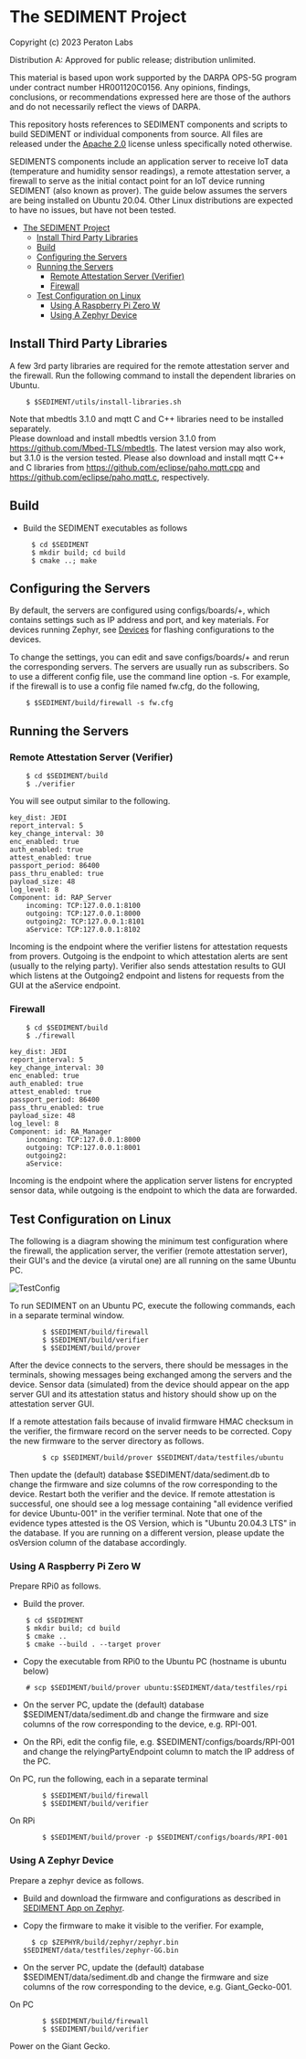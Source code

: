 <!--
 * Copyright (c) 2023 Peraton Labs
 * SPDX-License-Identifier: Apache-2.0
-->
# The SEDIMENT Project

Copyright (c) 2023 Peraton Labs

Distribution A: Approved for public release; distribution unlimited. 

This material is based upon work supported by the DARPA OPS-5G program under
contract number HR001120C0156. Any opinions, findings, conclusions, or
recommendations expressed here are those of the authors and do not necessarily
reflect the views of DARPA.

This repository hosts references to SEDIMENT components and scripts to
build SEDIMENT or individual components from source. All files are released 
under the [Apache 2.0](LICENSE) license unless specifically noted otherwise.

SEDIMENTS components include an application server to receive IoT data 
(temperature and humidity sensor readings), a remote attestation server, 
a firewall to serve as the initial contact point for an IoT device running 
SEDIMENT (also known as prover). The guide below assumes the servers are being 
installed on Ubuntu 20.04. Other Linux distributions are expected to 
have no issues, but have not been tested.

- [The SEDIMENT Project](#the-sediment-project)
  - [Install Third Party Libraries](#install-third-party-libraries)
  - [Build](#build)
  - [Configuring the Servers](#configuring-the-servers)
  - [Running the Servers](#running-the-servers)
    - [Remote Attestation Server (Verifier)](#remote-attestation-server-verifier)
    - [Firewall](#firewall)
  - [Test Configuration on Linux](#test-configuration-on-linux)
    - [Using A Raspberry Pi Zero W](#using-a-raspberry-pi-zero-w)
    - [Using A Zephyr Device](#using-a-zephyr-device)

## Install Third Party Libraries
A few 3rd party libraries are required for the remote attestation server and the firewall. 
Run the following command to install the dependent libraries on Ubuntu.

        $ $SEDIMENT/utils/install-libraries.sh

Note that mbedtls 3.1.0 and mqtt C and C++ libraries need to be installed separately.        
Please download and install mbedtls version 3.1.0 from https://github.com/Mbed-TLS/mbedtls.
The latest version may also work, but 3.1.0 is the version tested.
Please also download and install mqtt C++ and C libraries from 
https://github.com/eclipse/paho.mqtt.cpp and
https://github.com/eclipse/paho.mqtt.c, respectively.

## Build
- Build the SEDIMENT executables as follows

        $ cd $SEDIMENT
        $ mkdir build; cd build
        $ cmake ..; make

## Configuring the Servers
By default, the servers are configured using configs/boards/+, 
which contains settings such as IP address and port, and key materials. 
For devices running Zephyr, see [Devices](../apps/zephyr/README.md) 
for flashing configurations to the devices. 

To change the settings, you can edit and save configs/boards/+ 
and rerun the corresponding servers. 
The servers are usually run as subscribers. So to use a different config file, 
use the command line option -s. 
For example, if the firewall is to use a config file named fw.cfg, do the following,

        $ $SEDIMENT/build/firewall -s fw.cfg

## Running the Servers
### Remote Attestation Server (Verifier)

        $ cd $SEDIMENT/build
        $ ./verifier

You will see output similar to the following.
```
key_dist: JEDI
report_interval: 5
key_change_interval: 30
enc_enabled: true
auth_enabled: true
attest_enabled: true
passport_period: 86400
pass_thru_enabled: true
payload_size: 48
log_level: 8
Component: id: RAP_Server
	incoming: TCP:127.0.0.1:8100
	outgoing: TCP:127.0.0.1:8000
	outgoing2: TCP:127.0.0.1:8101
	aService: TCP:127.0.0.1:8102
```
Incoming is the endpoint where the verifier listens for attestation requests from provers. 
Outgoing is the endpoint to which attestation alerts are sent (usually to the relying party). 
Verifier also sends attestation results to GUI which listens at the Outgoing2 endpoint and 
listens for requests from the GUI at the aService endpoint. 

### Firewall

        $ cd $SEDIMENT/build
        $ ./firewall

```
key_dist: JEDI
report_interval: 5
key_change_interval: 30
enc_enabled: true
auth_enabled: true
attest_enabled: true
passport_period: 86400
pass_thru_enabled: true
payload_size: 48
log_level: 8
Component: id: RA_Manager
	incoming: TCP:127.0.0.1:8000
	outgoing: TCP:127.0.0.1:8001
	outgoing2: 
	aService: 
```
Incoming is the endpoint where the application server listens for encrypted sensor data, 
while outgoing is the endpoint to which the data are forwarded. 

## Test Configuration on Linux
The following is a diagram showing the minimum test configuration where the firewall, 
the application server, the verifier (remote attestation server), 
their GUI's and the device (a virutal one) are all running on the same Ubuntu PC. 

![TestConfig](doc/arch-min.png "Architecture")

To run SEDIMENT on an Ubuntu PC, execute the following commands, each in a separate terminal window.
```
        $ $SEDIMENT/build/firewall
        $ $SEDIMENT/build/verifier
        $ $SEDIMENT/build/prover
```
After the device connects to the servers, there should be messages in the terminals, 
showing messages being exchanged among the servers and the device. 
Sensor data (simulated) from the device should appear on the app server GUI 
and its attestation status and history should show up on the attestation server GUI.

If a remote attestation fails because of invalid firmware HMAC checksum in the verifier, 
the firmware record on the server needs to be corrected. 
Copy the new firmware to the server directory as follows.

```
        $ cp $SEDIMENT/build/prover $SEDIMENT/data/testfiles/ubuntu
```
Then update the (default) database $SEDIMENT/data/sediment.db to change 
the firmware and size columns of the row corresponding to the device. 
Restart both the verifier and the device. If remote attestation is successful, 
one should see a log message containing "all evidence verified for device Ubuntu-001"
in the verifier terminal. Note that one of the evidence types attested is the OS Version, 
which is "Ubuntu 20.04.3 LTS" in the database. If you are running on a different version, 
please update the osVersion column of the database accordingly.

### Using A Raspberry Pi Zero W
Prepare RPi0 as follows.

- Build the prover.
```
    $ cd $SEDIMENT
    $ mkdir build; cd build
    $ cmake ..
    $ cmake --build . --target prover
```

- Copy the executable from RPi0 to the Ubuntu PC (hostname is ubuntu below)
```
    # scp $SEDIMENT/build/prover ubuntu:$SEDIMENT/data/testfiles/rpi
```
- On the server PC, update the (default) database $SEDIMENT/data/sediment.db 
  and change the firmware and size columns of the row corresponding to the device, e.g. RPI-001.

- On the RPi, edit the config file, e.g. $SEDIMENT/configs/boards/RPI-001 and 
  change the relyingPartyEndpoint column to match the IP address of the PC.

On PC, run the following, each in a separate terminal
```
        $ $SEDIMENT/build/firewall
        $ $SEDIMENT/build/verifier
```

On RPi
```
        $ $SEDIMENT/build/prover -p $SEDIMENT/configs/boards/RPI-001
```

### Using A Zephyr Device
Prepare a zephyr device as follows.

- Build and download the firmware and configurations as described in 
  [SEDIMENT App on Zephyr](../apps/zephyr/README.md). 

- Copy the firmware to make it visible to the verifier. For example, 

        $ cp $ZEPHYR/build/zephyr/zephyr.bin $SEDIMENT/data/testfiles/zephyr-GG.bin

- On the server PC, update the (default) database $SEDIMENT/data/sediment.db 
  and change the firmware and size columns of the row corresponding to the device, e.g. Giant_Gecko-001.

On PC
```
        $ $SEDIMENT/build/firewall
        $ $SEDIMENT/build/verifier
```
Power on the Giant Gecko.
